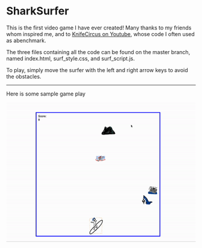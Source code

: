 # SharkSurfer

This is the first video game I have ever created! Many thanks to my friends whom inspired me, and to [KnifeCircus on Youtube](https://www.youtube.com/channel/UCwjglHy7pCPF4ES-S7FKxQg), 
whose code I often used as abenchmark. 

The three files containing all the code can be found on the master branch, named index.html, surf_style.css, and surf_script.js. 

To play, simply move the surfer with the left and right arrow keys to avoid the obstacles.

---
Here is some sample game play

![](ezgif.com-gif-maker.gif)


